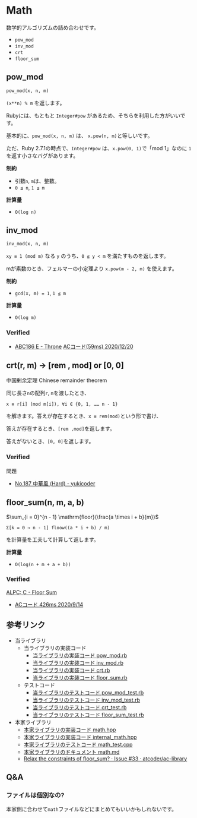 # Math

数学的アルゴリズムの詰め合わせです。

- `pow_mod`
- `inv_mod`
- `crt`
- `floor_sum`

## pow_mod

```ruby
pow_mod(x, n, m)
```

`(x**n) % m` を返します。

Rubyには、もともと `Integer#pow` があるため、そちらを利用した方がいいです。

基本的に、`pow_mod(x, n, m)` は、 `x.pow(n, m)`と等しいです。

ただ、Ruby 2.7.1の時点で、`Integer#pow` は、`x.pow(0, 1)`で「mod 1」なのに `1` を返す小さなバグがあります。

**制約**

- 引数`n`, `m`は、整数。
- `0 ≦ n`, `1 ≦ m`

**計算量**

- `O(log n)`

## inv_mod

```ruby
inv_mod(x, n, m)
```

`xy ≡ 1 (mod m)` なる `y` のうち、`0 ≦ y < m` を満たすものを返します。

mが素数のとき、フェルマーの小定理より `x.pow(m - 2, m)` を使えます。

**制約**

- `gcd(x, m) = 1`, `1 ≦ m`

**計算量**

- `O(log m)`

### Verified
- [ABC186 E - Throne](https://atcoder.jp/contests/abc186/tasks/abc186_e)
  [ACコード(59ms) 2020/12/20](https://atcoder.jp/contests/abc186/submissions/18898186)

## crt(r, m) -> [rem , mod] or [0, 0]

中国剰余定理
Chinese remainder theorem

同じ長さ`n`の配列`r`, `m`を渡したとき、

`x ≡ r[i] (mod m[i]), ∀i ∈ {0, 1, …… n - 1}`

を解きます。答えが存在するとき、`x ≡ rem(mod)`という形で書け、

答えが存在するとき、`[rem ,mod]`を返します。

答えがないとき、`[0, 0]`を返します。

### Verified

問題
- [No\.187 中華風 \(Hard\) - yukicoder](https://yukicoder.me/problems/no/187)

## floor_sum(n, m, a, b)

$\sum_{i = 0}^{n - 1} \mathrm{floor}(\frac{a \times i + b}{m})$

`Σ[k = 0 → n - 1] floow((a * i + b) / m)`

を計算量を工夫して計算して返します。

**計算量**

- `O(log(n + m + a + b))`

### Verified

[ALPC: C - Floor Sum](https://atcoder.jp/contests/practice2/tasks/practice2_c)
 - [ACコード 426ms 2020/9/14](https://atcoder.jp/contests/practice2/submissions/16735215)

## 参考リンク

- 当ライブラリ
  - 当ライブラリの実装コード
    - [当ライブラリの実装コード pow_mod.rb](https://github.com/universato/ac-library-rb/blob/master/lib/pow_mod.rb)
    - [当ライブラリの実装コード inv_mod.rb](https://github.com/universato/ac-library-rb/blob/master/lib/inv_mod.rb)
    - [当ライブラリの実装コード crt.rb](https://github.com/universato/ac-library-rb/blob/master/lib/crt.rb)
    - [当ライブラリの実装コード floor_sum.rb](https://github.com/universato/ac-library-rb/blob/master/lib/floor_sum.rb)
  - テストコード
    - [当ライブラリのテストコード pow_mod_test.rb](https://github.com/universato/ac-library-rb/blob/master/test/pow_mod.rb)
    - [当ライブラリのテストコード inv_mod_test.rb](https://github.com/universato/ac-library-rb/blob/master/test/inv_mod.rb)
    - [当ライブラリのテストコード crt_test.rb](https://github.com/universato/ac-library-rb/blob/master/test/crt.rb)
    - [当ライブラリのテストコード floor_sum_test.rb](https://github.com/universato/ac-library-rb/test/master/lib/floor_sum.rb)
- 本家ライブラリ
  - [本家ライブラリの実装コード math.hpp](https://github.com/atcoder/ac-library/blob/master/atcoder/math.hpp)
  - [本家ライブラリの実装コード internal_math.hpp](https://github.com/atcoder/ac-library/blob/master/atcoder/internal_math.hpp)
  - [本家ライブラリのテストコード math_test.cpp](https://github.com/atcoder/ac-library/blob/master/test/unittest/math_test.cpp)
  - [本家ライブラリのドキュメント math.md](https://github.com/atcoder/ac-library/blob/master/document_ja/math.md)
  - [Relax the constraints of floor\_sum? · Issue \#33 · atcoder/ac-library](https://github.com/atcoder/ac-library/issues/33)

## Q&A

### ファイルは個別なの?

本家側に合わせて`math`ファイルなどにまとめてもいいかもしれないです。
